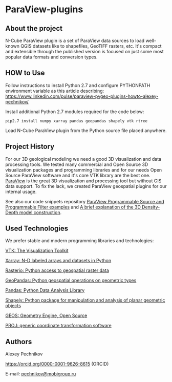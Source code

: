 # ParaView-plugins

## About the project

N-Cube ParaView plugin is a set of ParaView data sources to load well-known QGIS datasets like to shapefiles, GeoTIFF rasters, etc. It's compact and extensible through the published version is focused on just some most popular data formats and conversion types. 

## HOW to Use

Follow instructions to install Python 2.7 and configure PYTHONPATH environment variable as this article describing: https://www.linkedin.com/pulse/paraview-pvgeo-plugins-howto-alexey-pechnikov/

Install additional Python 2.7 modules required for the code below:
```
pip2.7 install numpy xarray pandas geopandas shapely vtk rtree
```

Load N-Cube ParaView plugin from the Python source file placed anywhere.

## Project History

For our 3D geological modeling we need a good 3D visualization and data processing tools. We tested many commercial and Open Source 3D visualization packages and programming libraries and for our needs Open Source ParaView software and it's core VTK library are the best one. [ParaView](https://www.paraview.org/) is the great 3D visualization and processing tool but without GIS data support. To fix the lack, we created ParaView geospatial plugins for our internal usage.

See also our code snippets repository [ParaView Programmable Source and Programmable Filter examples](https://github.com/mobigroup/gis-snippets/tree/master/ParaView) and [A brief explanation of the 3D Density-Depth model construction](https://www.linkedin.com/pulse/brief-explanation-3d-density-depth-model-construction-pechnikov/).

## Used Technologies

We prefer stable and modern programming libraries and technologies:

[VTK: The Visualization Toolkit](https://vtk.org/)

[Xarray: N-D labeled arrays and datasets in Python](http://xarray.pydata.org/en/stable/)

[Rasterio: Python access to geospatial raster data](https://rasterio.readthedocs.io/en/latest/)

[GeoPandas: Python geospatial operations on geometric types](http://geopandas.org/)

[Pandas: Python Data Analysis Library](https://pandas.pydata.org/)

[Shapely: Python package for manipulation and analysis of planar geometric objects](https://shapely.readthedocs.io/en/latest/project.html)

[GEOS: Geometry Engine, Open Source](https://trac.osgeo.org/geos/)

[PROJ: generic coordinate transformation software](https://proj.org/)

## Authors

Alexey Pechnikov

https://orcid.org/0000-0001-9626-8615 (ORCID)

E-mail: pechnikov@mobigroup.ru
